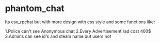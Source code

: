# phantom_chat
Its esx_rpchat but with more design with css style and some functions like: 




1.Police can't see Anonymous chat
2.Every Advertisement /ad cost 400$
3.Admins can see id's and steam name but users not
